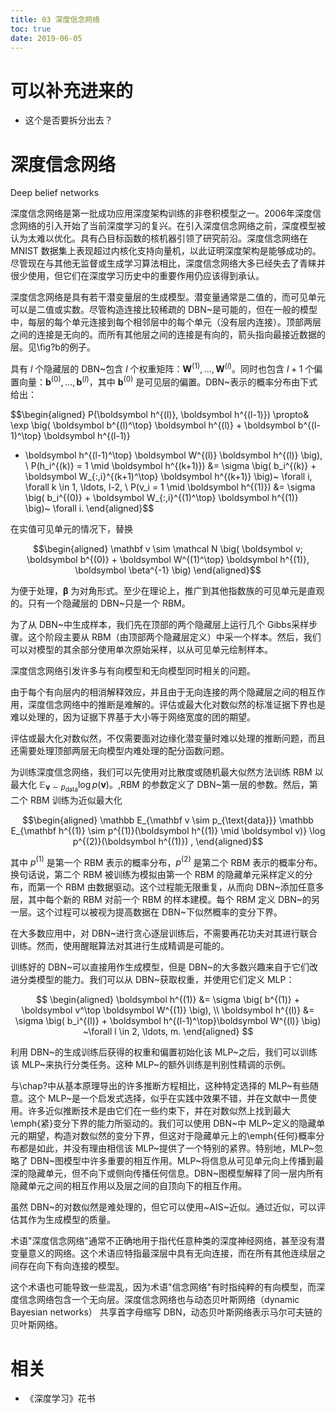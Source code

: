 ```yaml
---
title: 03 深度信念网络
toc: true
date: 2019-06-05
---
```

# 可以补充进来的

- 这个是否要拆分出去？

# 深度信念网络

Deep belief networks

深度信念网络是第一批成功应用深度架构训练的非卷积模型之一。2006年深度信念网络的引入开始了当前深度学习的复兴。在引入深度信念网络之前，深度模型被认为太难以优化。具有凸目标函数的核机器引领了研究前沿。深度信念网络在 MNIST 数据集上表现超过内核化支持向量机，以此证明深度架构是能够成功的。尽管现在与其他无监督或生成学习算法相比，深度信念网络大多已经失去了青睐并很少使用，但它们在深度学习历史中的重要作用仍应该得到承认。

深度信念网络是具有若干潜变量层的生成模型。潜变量通常是二值的，而可见单元可以是二值或实数。尽管构造连接比较稀疏的 DBN~是可能的，但在一般的模型中，每层的每个单元连接到每个相邻层中的每个单元（没有层内连接）。顶部两层之间的连接是无向的。而所有其他层之间的连接是有向的，箭头指向最接近数据的层。见\fig?b的例子。


具有 $l$ 个隐藏层的 DBN~包含 $l$ 个权重矩阵：$\boldsymbol W^{(1)},\ldots, \boldsymbol W^{(l)}$。同时也包含 $l+1$ 个偏置向量：$\boldsymbol b^{(0)},\ldots,\boldsymbol b^{(l)}$，其中 $\boldsymbol b^{(0)}$ 是可见层的偏置。DBN~表示的概率分布由下式给出：



$$\begin{aligned}
 P(\boldsymbol h^{(l)}, \boldsymbol h^{(l-1)}) \propto& \exp \big( \boldsymbol b^{(l)^\top} \boldsymbol h^{(l)} +  \boldsymbol b^{(l-1)^\top} \boldsymbol h^{(l-1)}
 + \boldsymbol h^{(l-1)^\top} \boldsymbol W^{(l)} \boldsymbol h^{(l)} \big), \\
 P(h_i^{(k)} = 1  \mid  \boldsymbol h^{(k+1)}) &= \sigma \big( b_i^{(k)} + \boldsymbol W_{:,i}^{(k+1)^\top} \boldsymbol h^{(k+1)}
                                                          \big)~ \forall i,  \forall k \in 1, \ldots, l-2, \\
P(v_i = 1  \mid  \boldsymbol h^{(1)}) &=  \sigma \big( b_i^{(0)} + \boldsymbol W_{:,i}^{(1)^\top} \boldsymbol h^{(1)}
                                                          \big)~ \forall i.
\end{aligned}$$


在实值可见单元的情况下，替换


$$\begin{aligned}
 \mathbf v \sim \mathcal N \big( \boldsymbol v; \boldsymbol b^{(0)} + \boldsymbol W^{(1)^\top} \boldsymbol h^{(1)}, \boldsymbol \beta^{-1} \big)
\end{aligned}$$


为便于处理，$\boldsymbol \beta$ 为对角形式。至少在理论上，推广到其他指数族的可见单元是直观的。只有一个隐藏层的 DBN~只是一个 RBM。



为了从 DBN~中生成样本，我们先在顶部的两个隐藏层上运行几个 Gibbs采样步骤。这个阶段主要从 RBM（由顶部两个隐藏层定义）中采一个样本。然后，我们可以对模型的其余部分使用单次原始采样，以从可见单元绘制样本。

深度信念网络引发许多与有向模型和无向模型同时相关的问题。


由于每个有向层内的相消解释效应，并且由于无向连接的两个隐藏层之间的相互作用，深度信念网络中的推断是难解的。评估或最大化对数似然的标准证据下界也是难以处理的，因为证据下界基于大小等于网络宽度的团的期望。

评估或最大化对数似然，不仅需要面对边缘化潜变量时难以处理的推断问题，而且还需要处理顶部两层无向模型内难处理的配分函数问题。

为训练深度信念网络，我们可以先使用对比散度或随机最大似然方法训练 RBM 以最大化 $\mathbb E_{\mathbf v \sim p_{\text{data}}} \log p(\boldsymbol v)$。\,RBM 的参数定义了 DBN~第一层的参数。然后，第二个 RBM 训练为近似最大化


$$\begin{aligned}
 \mathbb E_{\mathbf v \sim p_{\text{data}}}  \mathbb E_{\mathbf h^{(1)} \sim p^{(1)}(\boldsymbol h^{(1)}  \mid  \boldsymbol v)}  \log p^{(2)}(\boldsymbol h^{(1)}) ,
\end{aligned}$$


其中 $p^{(1)}$ 是第一个 RBM 表示的概率分布，$p^{(2)}$ 是第二个 RBM 表示的概率分布。换句话说，第二个 RBM 被训练为模拟由第一个 RBM 的隐藏单元采样定义的分布，而第一个 RBM 由数据驱动。这个过程能无限重复，从而向 DBN~添加任意多层，其中每个新的 RBM 对前一个 RBM 的样本建模。每个 RBM 定义 DBN~的另一层。这个过程可以被视为提高数据在 DBN~下似然概率的变分下界。


在大多数应用中，对 DBN~进行贪心逐层训练后，不需要再花功夫对其进行联合训练。然而，使用醒眠算法对其进行生成精调是可能的。



训练好的 DBN~可以直接用作生成模型，但是 DBN~的大多数兴趣来自于它们改进分类模型的能力。我们可以从 DBN~获取权重，并使用它们定义 MLP：


$$
\begin{aligned}
 \boldsymbol h^{(1)} &= \sigma \big( b^{(1)} + \boldsymbol v^\top \boldsymbol W^{(1)} \big), \\
 \boldsymbol h^{(l)} &= \sigma \big( b_i^{(l)} + \boldsymbol h^{(l-1)^\top}\boldsymbol W^{(l)} \big) ~\forall l \in 2, \ldots, m.
\end{aligned}
$$


利用 DBN~的生成训练后获得的权重和偏置初始化该 MLP~之后，我们可以训练该 MLP~来执行分类任务。这种 MLP~的额外训练是判别性精调的示例。


与\chap?中从基本原理导出的许多推断方程相比，这种特定选择的 MLP~有些随意。这个 MLP~是一个启发式选择，似乎在实践中效果不错，并在文献中一贯使用。许多近似推断技术是由它们在一些约束下，并在对数似然上找到最大\emph{紧}变分下界的能力所驱动的。我们可以使用 DBN~中 MLP~定义的隐藏单元的期望，构造对数似然的变分下界，但这对于隐藏单元上的\emph{任何}概率分布都是如此，并没有理由相信该 MLP~提供了一个特别的紧界。特别地，MLP~忽略了 DBN~图模型中许多重要的相互作用。MLP~将信息从可见单元向上传播到最深的隐藏单元，但不向下或侧向传播任何信息。DBN~图模型解释了同一层内所有隐藏单元之间的相互作用以及层之间的自顶向下的相互作用。


虽然 DBN~的对数似然是难处理的，但它可以使用~AIS~近似。通过近似，可以评估其作为生成模型的质量。


术语"深度信念网络"通常不正确地用于指代任意种类的深度神经网络，甚至没有潜变量意义的网络。这个术语应特指最深层中具有无向连接，而在所有其他连续层之间存在向下有向连接的模型。

这个术语也可能导致一些混乱，因为术语"信念网络"有时指纯粹的有向模型，而深度信念网络包含一个无向层。深度信念网络也与动态贝叶斯网络（dynamic Bayesian networks） 共享首字母缩写 DBN，动态贝叶斯网络表示马尔可夫链的贝叶斯网络。






# 相关

- 《深度学习》花书
